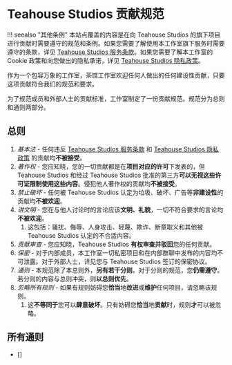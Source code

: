 # Teahouse Studios 贡献规范

!!! seealso "其他条例"
    本站点覆盖的内容是在向 Teahouse Studios 的旗下项目进行贡献时需要遵守的规范和条例。如果您需要了解使用本工作室旗下服务时需要遵守的条款，详见 [Teahouse Studios
    服务条款](https://teahou.se/terms)。如果您需要了解本工作室的 Cookie 政策和向您做出的隐私承诺，详见 [Teahouse Studios 隐私政策](https://teahou.se/privacy)。

作为一个包容万象的工作室，茶馆工作室欢迎任何人做出的任何建设性贡献，只要这项贡献符合我们的规范和要求。

为了规范成员和外部人士的贡献标准，工作室制定了一份贡献规范。规范分为总则和通则两部分。

## 总则

1. *基本法* - 任何违反 [Teahouse Studios 服务条款](https://teahou.se/terms) 和 [Teahouse Studios 隐私政策](https://teahou.se/privacy) 的贡献均<strong>不被接受</strong>。
2. *著作权* - 您应知晓，您的一切贡献都是在<strong>项目对应的许可</strong>下发表的，但 Teahouse Studios 和经过 Teahouse Studios 批准的第三方<strong>可以无视这些许可证限制使用这些内容</strong>。侵犯他人著作权的贡献均<strong>不被接受</strong>。
3. *禁止破坏* - 任何被 Teahouse Studios 认定为垃圾、破坏、广告等<strong>非建设性</strong>的贡献均<strong>不被欢迎</strong>。
4. *讲文明* - 您在与他人讨论时的言论应该<strong>文明、礼貌</strong>，一切不符合要求的言论均<strong>不被欢迎</strong>。
    1. 这包括：骚扰、侮辱、人身攻击、轻蔑、欺诈、断章取义和其他被 Teahouse Studios 认定的不合适内容。
5. *贡献审查* - 您应知晓，Teahouse Studios <strong>有权审查并驳回</strong>您的任何贡献。
6. *保密* - 对于内部成员，本工作室一切私密项目和在内部群聊中发布的内容均不可泄露。对于外部人士，详见您与 Teahouse Studios 签订的保密协议。
7. *通则* - 本规范除了本总则外，<strong>另有若干分则</strong>。对于分则的规范，您<strong>仍需遵守</strong>。若分则的内容与总则冲突，则<strong>以总则优先</strong>。
8. *忽略所有规则* - 如果有规则妨碍您<strong>恰当</strong>地<strong>改进</strong>或<strong>维护</strong>任何项目，请忽略该规则。
    1. 这<strong>不等同于</strong>您可以<strong>肆意破坏</strong>。只有妨碍您<strong>恰当</strong>地<strong>贡献</strong>时，规则<strong>才</strong>可以被忽略。

## 所有通则

- []
